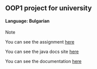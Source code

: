 ## OOP1 project for university

#### Language: Bulgarian

>[!NOTE]
>You can see the assignment [here](/assignment.pdf)
>
>You can see the java docs site [here](https://kaloyansvilenov.github.io/)
>
>You can see the documentation [here](https://docs.google.com/document/d/1enWd49AI4u9NNGmGZlIVSQTLdA4Jaw7nRdaiR_dnPCA/edit?usp=sharing)

